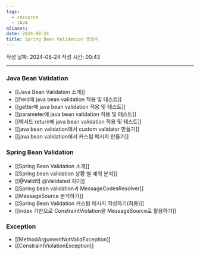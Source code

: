 ```yaml
---
tags:
  - resource
  - JAVA
aliases: 
date: 2024-08-24
title: Spring Bean Validation 총정리
---
```


작성 날짜: 2024-08-24
작성 시간: 00:43

---

### Java Bean Validation

- [[Java Bean Validation 소개]]
- [[field에 java bean validation 적용 및 테스트]]
- [[getter에 java bean validation 적용 및 테스트]]
- [[parameter에 java bean validation 적용 및 테스트]]
- [[메서드 return에 java bean validation 적용 및 테스트]]
- [[java bean validation에서 custom validator 만들기]]
- [[java bean validation에서 커스텀 메시지 만들기]]


### Spring Bean Validation

- [[Spring Bean Validation 소개]]
- [[Spring bean validation 상황 별 예외 분석]]
- [[@Valid와 @Validated 차이]]
- [[Spring bean validation과 MessageCodesResolver]]
- [[MessageSource 분석하기]]
- [[Spring Bean Validation 커스텀 메시지 작성하기(최종)]]
- [[index 기반으로 ConstraintViolation을 MessageSource로 활용하기]]

### Exception
- [[MethodArgumentNotValidException]]
- [[ConstraintViolationException]]